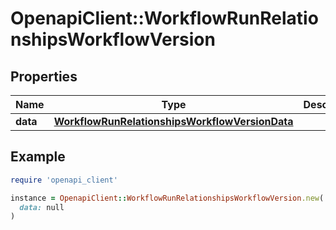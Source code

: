 # OpenapiClient::WorkflowRunRelationshipsWorkflowVersion

## Properties

| Name | Type | Description | Notes |
| ---- | ---- | ----------- | ----- |
| **data** | [**WorkflowRunRelationshipsWorkflowVersionData**](WorkflowRunRelationshipsWorkflowVersionData.md) |  | [optional] |

## Example

```ruby
require 'openapi_client'

instance = OpenapiClient::WorkflowRunRelationshipsWorkflowVersion.new(
  data: null
)
```

